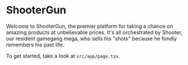 # ShooterGun

Welcome to ShooterGun, the premier platform for taking a chance on amazing products at unbelievable prices. It's all orchestrated by Shooter, our resident gamegang mega, who sells his "shots" because he fondly remembers his past life.

To get started, take a look at `src/app/page.tsx`.
